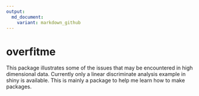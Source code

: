 ```yaml
---
output:
  md_document:
    variant: markdown_github
---
```


<!-- README.md is generated from README.Rmd. Please edit that file -->


# overfitme

This package illustrates some of the issues that may be encountered in 
high dimensional data. Currently only a linear discriminate analysis 
example in shiny is available. This is mainly a package to help me learn how to
make packages.
